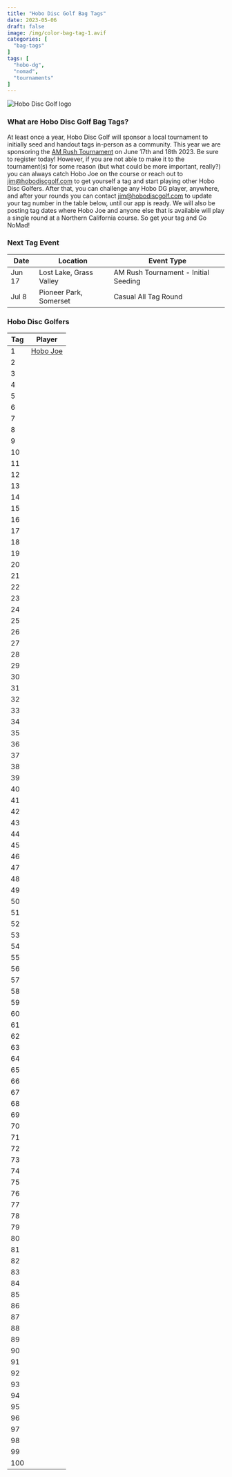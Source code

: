 ```yaml
---
title: "Hobo Disc Golf Bag Tags"
date: 2023-05-06
draft: false
image: /img/color-bag-tag-1.avif
categories: [
  "bag-tags"
]
tags: [
  "hobo-dg",
  "nomad",
  "tournaments"
]
---
```

![Hobo Disc Golf logo](/img/color-bag-tag-front-back.avif)

### What are Hobo Disc Golf Bag Tags?
At least once a year, Hobo Disc Golf will sponsor a local tournament to initially seed and handout tags in-person as a community. This year we are sponsoring the [AM Rush Tournament](https://www.discgolfscene.com/tournaments/The_Am_Rush_2023) on June 17th and 18th 2023. Be sure to register today! However, if you are not able to make it to the tournament(s) for some reason (but what could be more important, really?) you can always catch Hobo Joe on the course or reach out to jim@hobodiscgolf.com to get yourself a tag and start playing other Hobo Disc Golfers. After that, you can challenge any Hobo DG player, anywhere, and after your rounds you can contact jim@hobodiscgolf.com to update your tag number in the table below, until our app is ready. We will also be posting tag dates where Hobo Joe and anyone else that is available will play a single round at a Northern California course. So get your tag and Go NoMad!

### Next Tag Event
| Date | Location | Event Type |
| ---- | -------- | ----------- |
| Jun 17 | Lost Lake, Grass Valley | AM Rush Tournament - Initial Seeding |
| Jul 8 | Pioneer Park, Somerset | Casual All Tag Round |

### Hobo Disc Golfers
| Tag | Player |
| --- | ------ |
| 1 | [Hobo Joe](https://www.pdga.com/player/117044) |
| 2 | []() |
| 3 | []() |
| 4 | []() |
| 5 | []() |
| 6 | []() |
| 7 | []() |
| 8 | []() |
| 9 | []() |
| 10 | []() |
| 11 | []() |
| 12 | []() |
| 13 | []() |
| 14 | []() |
| 15 | []() |
| 16 | []() |
| 17 | []() |
| 18 | []() |
| 19 | []() |
| 20 | []() |
| 21 | []() |
| 22 | []() |
| 23 | []() |
| 24 | []() |
| 25 | []() |
| 26 | []() |
| 27 | []() |
| 28 | []() |
| 29 | []() |
| 30 | []() |
| 31 | []() |
| 32 | []() |
| 33 | []() |
| 34 | []() |
| 35 | []() |
| 36 | []() |
| 37 | []() |
| 38 | []() |
| 39 | []() |
| 40 | []() |
| 41 | []() |
| 42 | []() |
| 43 | []() |
| 44 | []() |
| 45 | []() |
| 46 | []() |
| 47 | []() |
| 48 | []() |
| 49 | []() |
| 50 | []() |
| 51 | []() |
| 52 | []() |
| 53 | []() |
| 54 | []() |
| 55 | []() |
| 56 | []() |
| 57 | []() |
| 58 | []() |
| 59 | []() |
| 60 | []() |
| 61 | []() |
| 62 | []() |
| 63 | []() |
| 64 | []() |
| 65 | []() |
| 66 | []() |
| 67 | []() |
| 68 | []() |
| 69 | []() |
| 70 | []() |
| 71 | []() |
| 72 | []() |
| 73 | []() |
| 74 | []() |
| 75 | []() |
| 76 | []() |
| 77 | []() |
| 78 | []() |
| 79 | []() |
| 80 | []() |
| 81 | []() |
| 82 | []() |
| 83 | []() |
| 84 | []() |
| 85 | []() |
| 86 | []() |
| 87 | []() |
| 88 | []() |
| 89 | []() |
| 90 | []() |
| 91 | []() |
| 92 | []() |
| 93 | []() |
| 94 | []() |
| 95 | []() |
| 96 | []() |
| 97 | []() |
| 98 | []() |
| 99 | []() |
| 100 | []() |
